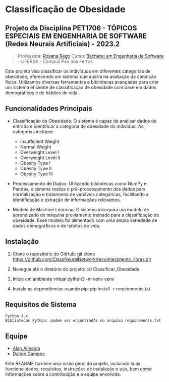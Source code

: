 # Classificação de Obesidade

## Projeto da Disciplina PET1706 - TÓPICOS ESPECIAIS EM ENGENHARIA DE SOFTWARE (Redes Neurais Artificiais) - 2023.2
> Professora: [Rosana Rego](https://github.com/roscibely)
Curso: [Bacharel em Engenharia de Software](https://engsoftwarepaudosferros.ufersa.edu.br/apresentacao/) - UFERSA - Campus Pau dos Ferros

Este projeto visa classificar os indivíduos em diferentes categorias de obesidade, oferecendo um sistema que auxilia na avaliação da condição física. Utilizamos diversas ferramentas e bibliotecas avançadas para criar um sistema eficiente de classificação de obesidade com base em dados demográficos e de hábitos de vida.

## Funcionalidades Principais

* Classificação de Obesidade: O sistema é capaz de analisar dados de entrada e identificar a categoria de obesidade do indivíduo. As categorias incluem:
    - Insufficient Weight
    - Normal Weight
    - Overweight Level I
    - Overweight Level II
    - Obesity Type I
    - Obesity Type II
    - Obesity Type III

* Processamento de Dados: Utilizando bibliotecas como NumPy e Pandas, o sistema realiza o pré-processamento dos dados para normalização e tratamento de variáveis categóricas, facilitando a identificação e extração de informações relevantes.

* Modelo de Machine Learning: O sistema incorpora um modelo de aprendizado de máquina previamente treinado para a classificação de obesidade. Esse modelo foi alimentado com uma ampla variedade de dados demográficos e de hábitos de vida.

## Instalação

1. Clone o repositório do GitHub:
    git clone https://github.com/ClassNeuralNetwork/reconhecimento_libras.git

2. Navegue até o diretório do projeto:
    cd Classificar_Obesidade

3. Inicie um ambiente virtual
    python3 -m venv venv

4. Instale as dependências usando pip:
    pip install -r requirements.txt

## Requisitos de Sistema

    Python 3.x
    Bibliotecas Python: podem ser encontradAs no arquivo requirements.txt

## Equipe

- [Alan Almeida](https://github.com/AlanTddy) 
- [Dalton Campos](https://github.com/daltonfcampos) 


Este README fornece uma visão geral do projeto, incluindo suas funcionalidades, requisitos, instruções de instalação e uso, bem como informações sobre a contribuição e a equipe envolvida.
